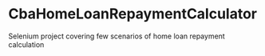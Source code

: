 # CbaHomeLoanRepaymentCalculator
Selenium project covering few scenarios of home loan repayment calculation
